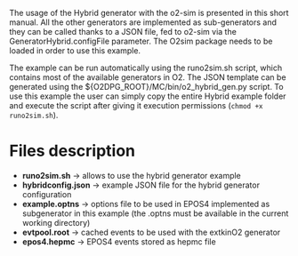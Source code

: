 <!-- doxy
\page refrunSimExamplesHybrid Example Hybrid
/doxy -->

The usage of the Hybrid generator with the o2-sim is presented in this short manual.
All the other generators are implemented as sub-generators and they can be called thanks to a
JSON file, fed to o2-sim via the GeneratorHybrid.configFile parameter. The O2sim package needs to be loaded in order to use this example.

The example can be run automatically using the runo2sim.sh script, which contains most of the
available generators in O2. The JSON template can be generated using the ${O2DPG_ROOT}/MC/bin/o2_hybrid_gen.py script. To use this example the user can simply copy the entire Hybrid example folder and execute the script after giving it execution permissions (`chmod +x runo2sim.sh`).

# Files description

- **runo2sim.sh** &rarr; allows to use the hybrid generator example
- **hybridconfig.json** &rarr; example JSON file for the hybrid generator configuration
- **example.optns** &rarr; options file to be used in EPOS4 implemented as subgenerator in this example (the .optns must be available in the current working directory)
- **evtpool.root** &rarr; cached events to be used with the extkinO2 generator
- **epos4.hepmc** &rarr; EPOS4 events stored as hepmc file